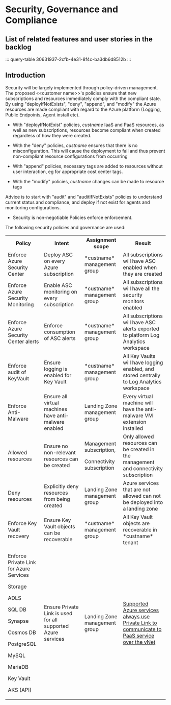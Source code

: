 # Security, Governance and Compliance

## List of related features and user stories in the backlog

::: query-table 30631937-2cfb-4e31-8f4c-ba3db6d8512b
:::

  
## Introduction

Security will be largely implemented through policy-driven management. The proposed  \<\<customer name>\>'s policies ensure that new subscriptions and resources immediately comply with the compliant state. By using "deployIfNotExists", "deny", "append", and "modify" the Azure resources are made compliant with regard to the Azure platform (Logging, Public Endpoints, Agent install etc).

- With "deployIfNotExist" policies,  *custname* IaaS and PaaS resources, as well as new subscriptions, resources become compliant when created regardless of how they were created.

- With the "deny" policies,  *custname* ensures that there is no misconfiguration. This will cause the deployment to fail and thus prevent non-compliant resource configurations from occurring
  
- With "append" policies, necessary tags are added to resources without user interaction, eg for appropriate cost center tags.

- With the "modify" policies,  *custname* changes can be made to resource tags

Advice is to start with "audit" and "auditIfNotExists" policies to understand current status and compliance, and deploy if not exist for agents and monitoring configurations.

- Security is non-negotiable
Policies enforce enforcement.

The following security policies and governance are used:

<table>
<tr>
<th>Policy</th>
<th>Intent</th>
<th>Assignment scope</th>
<th>Result</th>
</tr>
<tr>
<td>Enforce Azure Security Center</td>
<td>Deploy ASC on every Azure subscription</td>
<td> *custname* management group</td>
<td>All subscriptions will have ASC enabled when they are created</td>
</tr>
<tr>
<td>Enforce Azure Security Monitoring</td>
<td>Enable ASC monitoring on every subscription</td>
<td> *custname* management group</td>
<td>All subscriptions will have all the security monitors enabled</td>
</tr>
<tr>
<td>Enforce Azure Security Center alerts</td>
<td>Enforce consumption of ASC alerts</td>
<td> *custname* management group</td>
<td>All subscriptions will have ASC alerts exported to platform Log Analytics workspace</td>
</tr>
<tr>
<td>Enforce audit of KeyVault</td>
<td>Ensure logging is enabled for Key Vault</td>
<td> *custname* management group</td>
<td>All Key Vaults will have logging enabled, and stored centrally to Log Analytics workspace</td>
</tr>
<tr>
<td>Enforce Anti-Malware</td>
<td>Ensure all virtual machines have anti-malware enabled</td>
<td>Landing Zone management group</td>
<td>Every virtual machine will have the anti-malware VM extension installed</td>
</tr>
<tr>
<td>Allowed resources</td>
<td>Ensure no non-relevant resources can be created</td>
<td><p>Management subscription,</p>
<p>Connectivity subscription</p></td>
<td>Only allowed resources can be created in the management and connectivity subscription</td>
</tr>
<tr>
<td>Deny resources</td>
<td>Explicitly deny resources from being created</td>
<td>Landing Zone management group</td>
<td>Azure services that are not allowed can not be deployed into a landing zone</td>
</tr>
<tr>
<td>Enforce Key Vault recovery</td>
<td>Ensure Key Vault objects can be recoverable</td>
<td> *custname* management group</td>
<td>All Key Vault objects are recoverable in  *custname* tenant</td>
</tr>
<tr>
<td><p>Enforce Private Link for  Azure Services </p>
<p>Storage</p>
<p>ADLS </p>
<p>SQL DB</p>
<p>Synapse</p>
<p>Cosmos DB</p>
<p>PostgreSQL</p>
<p>MySQL</p>
<p>MariaDB</p>
<p>Key Vault</p>
<p>AKS (API)</p>
</td>
<td>Ensure Private Link is used for all supported Azure services</td>
<td>Landing Zone management group</td>
<td> <a href='https://docs.microsoft.com/en-us/azure/private-link/private-link-overview#availability'> Supported Azure services  always use Private Link to communicate to PaaS service over the vNet</td>
</tr>
</table>
